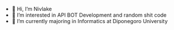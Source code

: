- 👋 Hi, I’m Nivlake
- 👀 I’m interested in API BOT Development and random shit code
- 🌱 I’m currently majoring in Informatics at Diponegoro University

<!---
Nivlake/Nivlake is a ✨ special ✨ repository because its `README.md` (this file) appears on your GitHub profile.
You can click the Preview link to take a look at your changes.
--->
